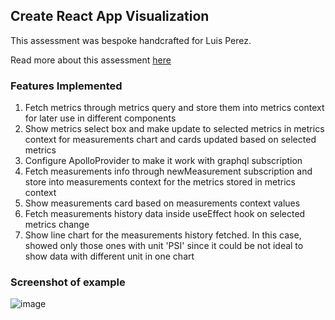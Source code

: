## Create React App Visualization

This assessment was bespoke handcrafted for Luis Perez.

Read more about this assessment [here](https://react.eogresources.com)

### Features Implemented
1. Fetch metrics through metrics query and store them into metrics context for later use in different components
2. Show metrics select box and make update to selected metrics in metrics context for measurements chart and cards updated based on selected metrics
3. Configure ApolloProvider to make it work with graphql subscription
4. Fetch measurements info through newMeasurement subscription and store into measurements context for the metrics stored in metrics context 
5. Show measurements card based on measurements context values
6. Fetch measurements history data inside useEffect hook on selected metrics change
7. Show line chart for the measurements history fetched. In this case, showed only those ones with unit 'PSI' since it could be not ideal to show data with different unit in one chart

### Screenshot of example
![image](https://user-images.githubusercontent.com/97510989/156616157-3454bf68-88bc-453b-a6a9-2911ba367634.png)
